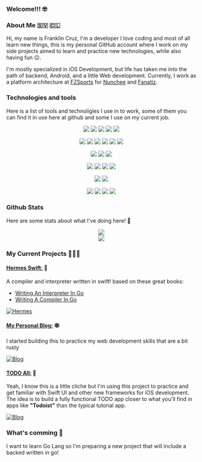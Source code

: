
### Welcome!!! 🤓 

### About Me 🇸🇻 🇨🇱

Hi, my name is Franklin Cruz, I'm a developer I love coding and most of all learn new things, this is my personal GitHub 
account where I work on my side projects aimed to learn and practice new technologies, while also having fun 😉.

I'm mostly specialized in iOS Development, but life has taken me into the path of backend, Android, and a little Web development. 
Currently, I work as a platform architecture at [FZSports](https://fzsports.com) for [Nunchee](https://nunchee.com) and 
[Fanatiz](https://watch.fanatiz.com).

### Technologies and tools 

Here is a list of tools and technoligies I use in to work, some of them you can find it in use here at github and some I use on my current job.

<p align="center">
    <img src="https://img.shields.io/badge/OS-Linux-informational?style=flat&logo=linux&logoColor=white&color=DEBF83" />
    <img src="https://img.shields.io/badge/OS-macOS-informational?style=flat&logo=apple&logoColor=white&color=DEBF83" />
    <img src="https://img.shields.io/badge/OS-iOS-informational?style=flat&logo=apple&logoColor=white&color=DEBF83" />
    <img src="https://img.shields.io/badge/OS-tvOS-informational?style=flat&logo=apple-tv&logoColor=white&color=DEBF83" />
    <img src="https://img.shields.io/badge/OS-Android-informational?style=flat&logo=android&logoColor=white&color=DEBF83" />
</p>
<p align="center">
    <img src="https://img.shields.io/badge/Code-javascript-informational?style=flat&logo=javascript&logoColor=white&color=DEBF83" />
    <img src="https://img.shields.io/badge/Code-TypeScript-informational?style=flat&logo=typescript&logoColor=white&color=DEBF83" />
    <img src="https://img.shields.io/badge/Code-Swift-informational?style=flat&logo=swift&logoColor=white&color=DEBF83" />
    <img src="https://img.shields.io/badge/Code-Kotlin-informational?style=flat&logo=kotlin&logoColor=white&color=DEBF83" />
    <img src="https://img.shields.io/badge/Code-Java-informational?style=flat&logo=java&logoColor=white&color=DEBF83" />
    <img src="https://img.shields.io/badge/Code-GDScript-informational?style=flat&logo=godot-engine&logoColor=white&color=DEBF83" />
</p>
<p align="center">
    <img src="https://img.shields.io/badge/Code-NodeJS-informational?style=flat&logo=node.js&logoColor=white&color=DEBF83" />
    <img src="https://img.shields.io/badge/Code-React-informational?style=flat&logo=react&logoColor=white&color=DEBF83" />
    <img src="https://img.shields.io/badge/Code-Godot-informational?style=flat&logo=godot-engine&logoColor=white&color=DEBF83" />
</p>
<p align="center">
    <img src="https://img.shields.io/badge/DB-MongoDB-informational?style=flat&logo=mongodb&logoColor=white&color=DEBF83" />
    <img src="https://img.shields.io/badge/DB-Redis-informational?style=flat&logo=redis&logoColor=white&color=DEBF83" />
    <img src="https://img.shields.io/badge/DB-Elasticsearch-informational?style=flat&logo=elasticsearch&logoColor=white&color=DEBF83" />
    <img src="https://img.shields.io/badge/DB-DynamoDB-informational?style=flat&logo=amazon-dynamodb&logoColor=white&color=DEBF83" />
</p>
<p align="center">
    <img src="https://img.shields.io/badge/Cloud-AWS-informational?style=flat&logo=amazon-aws&logoColor=white&color=DEBF83" />
    <img src="https://img.shields.io/badge/Cloud-Terraform-informational?style=flat&logo=terraform&logoColor=white&color=DEBF83" />
</p>
<p align="center">
    <img src="https://img.shields.io/badge/Tools-Docker-informational?style=flat&logo=docker&logoColor=white&color=DEBF83" />
    <img src="https://img.shields.io/badge/Tools-VSCode-informational?style=flat&logo=visual-studio-code&logoColor=white&color=DEBF83" />
    <img src="https://img.shields.io/badge/Tools-XCode-informational?style=flat&logo=xcode&logoColor=white&color=DEBF83" />
    <img src="https://img.shields.io/badge/Tools-AndroidStudio-informational?style=flat&logo=android-studio&logoColor=white&color=DEBF83" />
</p>


### Github Stats

Here are some stats about what I've doing here! 🔬

<p align="center">
  <img src="https://github-readme-stats.vercel.app/api?username=YamiDaisuke&show_icons=true&theme=onedark&count_private=true" />
  <br/>
  <img src="https://github-readme-stats-git-master-yamidaisuke.vercel.app/api/top-langs/?username=YamiDaisuke&theme=onedark&card_width=500&affiliations=OWNER,ORGANIZATION_MEMBER"/>
</p>

### My Current Projects 🧑🏾‍💻

#### [Hermes Swift:](https://github.com/YamiDaisuke/hermes-swift) 🍎

A compiler and interpreter written in swift! based on these great books:
  - [Writing An Interpreter In Go](https://interpreterbook.com)
  - [Writing A Compiler In Go](https://compilerbook.com)

[![Hermes](https://github-readme-stats.vercel.app/api/pin/?username=YamiDaisuke&repo=hermes-swift&theme=onedark)](https://github.com/YamiDaisuke/hermes-swift)

#### [My Personal Blog:](https://github.com/YamiDaisuke/yamidaisuke.github.io) 🕸️

I started building this to practice my web development skills that are a bit rusty  

[![Blog](https://github-readme-stats.vercel.app/api/pin/?username=YamiDaisuke&repo=yamidaisuke.github.io&theme=onedark)](https://github.com/YamiDaisuke/yamidaisuke.github.io)

#### [TODO All:](https://github.com/YamiDaisuke/todoall) 📱

Yeah, I know this is a little cliche but I'm using this project to practice and get familiar with Swift UI 
and other new frameworks for iOS development. The idea is to build a fully functional TODO app closer 
to what you'll find in apps like **"Todoist"** than the typical tutorial app.

[![Blog](https://github-readme-stats.vercel.app/api/pin/?username=YamiDaisuke&repo=todoall&theme=onedark)](https://github.com/YamiDaisuke/todoall)

### What's comming 🤔

I want to learn Go Lang so I'm preparing a new project that will include a backed written in go!

<!--
**YamiDaisuke/YamiDaisuke** is a ✨ _special_ ✨ repository because its `README.md` (this file) appears on your GitHub profile.

Here are some ideas to get you started:

- 🔭 I’m currently working on ...
- 🌱 I’m currently learning ...
- 👯 I’m looking to collaborate on ...
- 🤔 I’m looking for help with ...
- 💬 Ask me about ...
- 📫 How to reach me: ...
- 😄 Pronouns: ...
- ⚡ Fun fact: ...
-->

